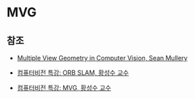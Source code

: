 # MVG

## 참조

- [Multiple View Geometry in Computer Vision, Sean Mullery](https://www.youtube.com/playlist?list=PLyH-5mHPFffFvCCZcbdWXAb_cTy4ZG3Dj)
- [컴퓨터비전 특강: ORB SLAM, 황성수 교수](https://www.youtube.com/playlist?list=PLoJdZ7VvEiRNUxlIXlgy7Fh8ziyt4Hw50&fbclid=IwAR3PMxyhePHkBkdwErdjt5TgCMAUhknX-9Jfdls5vYw1wROXcsKEs3AH5es)

- [컴퓨터비전 특강: MVG, 황성수 교수](https://www.youtube.com/playlist?list=PLoJdZ7VvEiRNQwM3pcwHWwLQutIYMs4KK)